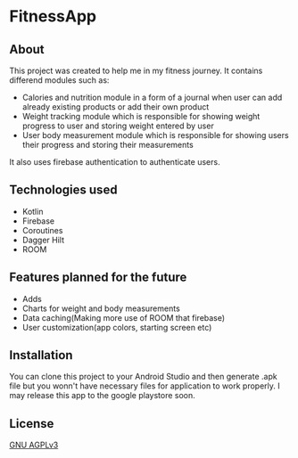 # FitnessApp

## About

This project was created to help me in my fitness journey. It contains differend modules such as:

- Calories and nutrition module in a form of a journal when user can add already existing products or add their own product
- Weight tracking module which is responsible for showing weight progress to user and storing weight entered by user
- User body measurement module which is responsible for showing users their progress and storing their measurements

It also uses firebase authentication to authenticate users.

## Technologies used

- Kotlin
- Firebase
- Coroutines
- Dagger Hilt
- ROOM

## Features planned for the future

- Adds
- Charts for weight and body measurements
- Data caching(Making more use of ROOM that firebase)
- User customization(app colors, starting screen etc)

## Installation

You can clone this project to your Android Studio and then generate .apk file but you wonn't have necessary files for application to work properly. I may release this app to the google playstore soon.

## License
[GNU AGPLv3](https://choosealicense.com/licenses/agpl-3.0/)
